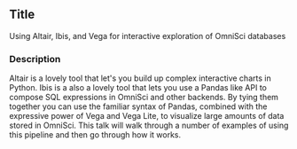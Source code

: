 ## Title


Using Altair, Ibis, and Vega for interactive exploration of OmniSci databases



### Description

Altair is a lovely tool that let's you build up complex interactive charts
in Python. Ibis is a also a lovely tool that lets you use a Pandas like API
to compose SQL expressions in OmniSci and other backends. By tying them together
you can use the familiar syntax of Pandas, combined with the expressive power of Vega
and Vega Lite, to visualize large amounts of data stored in OmniSci. This talk will walk
through a number of examples of using this pipeline and then go through how it works.
